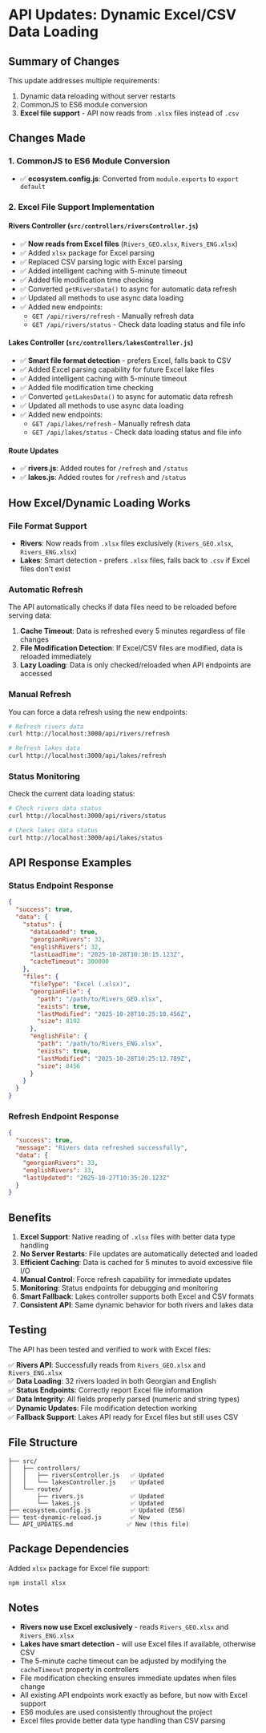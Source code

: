 # API Updates: Dynamic Excel/CSV Data Loading

## Summary of Changes

This update addresses multiple requirements:
1. Dynamic data reloading without server restarts
2. CommonJS to ES6 module conversion  
3. **Excel file support** - API now reads from `.xlsx` files instead of `.csv`

## Changes Made

### 1. CommonJS to ES6 Module Conversion

- ✅ **ecosystem.config.js**: Converted from `module.exports` to `export default`

### 2. Excel File Support Implementation

#### Rivers Controller (`src/controllers/riversController.js`) 
- ✅ **Now reads from Excel files** (`Rivers_GEO.xlsx`, `Rivers_ENG.xlsx`)
- ✅ Added `xlsx` package for Excel parsing
- ✅ Replaced CSV parsing logic with Excel parsing
- ✅ Added intelligent caching with 5-minute timeout
- ✅ Added file modification time checking
- ✅ Converted `getRiversData()` to async for automatic data refresh
- ✅ Updated all methods to use async data loading
- ✅ Added new endpoints:
  - `GET /api/rivers/refresh` - Manually refresh data
  - `GET /api/rivers/status` - Check data loading status and file info

#### Lakes Controller (`src/controllers/lakesController.js`)
- ✅ **Smart file format detection** - prefers Excel, falls back to CSV
- ✅ Added Excel parsing capability for future Excel lake files
- ✅ Added intelligent caching with 5-minute timeout  
- ✅ Added file modification time checking
- ✅ Converted `getLakesData()` to async for automatic data refresh
- ✅ Updated all methods to use async data loading
- ✅ Added new endpoints:
  - `GET /api/lakes/refresh` - Manually refresh data
  - `GET /api/lakes/status` - Check data loading status and file info

#### Route Updates
- ✅ **rivers.js**: Added routes for `/refresh` and `/status`
- ✅ **lakes.js**: Added routes for `/refresh` and `/status`

## How Excel/Dynamic Loading Works

### File Format Support
- **Rivers**: Now reads from `.xlsx` files exclusively (`Rivers_GEO.xlsx`, `Rivers_ENG.xlsx`)
- **Lakes**: Smart detection - prefers `.xlsx` files, falls back to `.csv` if Excel files don't exist

### Automatic Refresh
The API automatically checks if data files need to be reloaded before serving data:

1. **Cache Timeout**: Data is refreshed every 5 minutes regardless of file changes
2. **File Modification Detection**: If Excel/CSV files are modified, data is reloaded immediately  
3. **Lazy Loading**: Data is only checked/reloaded when API endpoints are accessed

### Manual Refresh
You can force a data refresh using the new endpoints:

```bash
# Refresh rivers data
curl http://localhost:3000/api/rivers/refresh

# Refresh lakes data  
curl http://localhost:3000/api/lakes/refresh
```

### Status Monitoring
Check the current data loading status:

```bash
# Check rivers data status
curl http://localhost:3000/api/rivers/status

# Check lakes data status
curl http://localhost:3000/api/lakes/status
```

## API Response Examples

### Status Endpoint Response
```json
{
  "success": true,
  "data": {
    "status": {
      "dataLoaded": true,
      "georgianRivers": 32,
      "englishRivers": 32,
      "lastLoadTime": "2025-10-28T10:30:15.123Z",
      "cacheTimeout": 300000
    },
    "files": {
      "fileType": "Excel (.xlsx)",
      "georgianFile": {
        "path": "/path/to/Rivers_GEO.xlsx",
        "exists": true,
        "lastModified": "2025-10-28T10:25:10.456Z",
        "size": 8192
      },
      "englishFile": {
        "path": "/path/to/Rivers_ENG.xlsx", 
        "exists": true,
        "lastModified": "2025-10-28T10:25:12.789Z",
        "size": 8456
      }
    }
  }
}
```

### Refresh Endpoint Response
```json
{
  "success": true,
  "message": "Rivers data refreshed successfully",
  "data": {
    "georgianRivers": 33,
    "englishRivers": 33,
    "lastUpdated": "2025-10-27T10:35:20.123Z"
  }
}
```

## Benefits

1. **Excel Support**: Native reading of `.xlsx` files with better data type handling
2. **No Server Restarts**: File updates are automatically detected and loaded
3. **Efficient Caching**: Data is cached for 5 minutes to avoid excessive file I/O
4. **Manual Control**: Force refresh capability for immediate updates
5. **Monitoring**: Status endpoints for debugging and monitoring  
6. **Smart Fallback**: Lakes controller supports both Excel and CSV formats
7. **Consistent API**: Same dynamic behavior for both rivers and lakes data

## Testing

The API has been tested and verified to work with Excel files:

✅ **Rivers API**: Successfully reads from `Rivers_GEO.xlsx` and `Rivers_ENG.xlsx`  
✅ **Data Loading**: 32 rivers loaded in both Georgian and English  
✅ **Status Endpoints**: Correctly report Excel file information  
✅ **Data Integrity**: All fields properly parsed (numeric and string types)  
✅ **Dynamic Updates**: File modification detection working  
✅ **Fallback Support**: Lakes API ready for Excel files but still uses CSV

## File Structure
```
├── src/
│   ├── controllers/
│   │   ├── riversController.js   ✅ Updated
│   │   └── lakesController.js    ✅ Updated
│   └── routes/
│       ├── rivers.js             ✅ Updated
│       └── lakes.js              ✅ Updated
├── ecosystem.config.js           ✅ Updated (ES6)
├── test-dynamic-reload.js        ✅ New
└── API_UPDATES.md               ✅ New (this file)
```

## Package Dependencies

Added `xlsx` package for Excel file support:
```bash
npm install xlsx
```

## Notes

- **Rivers now use Excel exclusively** - reads `Rivers_GEO.xlsx` and `Rivers_ENG.xlsx`
- **Lakes have smart detection** - will use Excel files if available, otherwise CSV
- The 5-minute cache timeout can be adjusted by modifying the `cacheTimeout` property in controllers
- File modification checking ensures immediate updates when files change
- All existing API endpoints work exactly as before, but now with Excel support
- ES6 modules are used consistently throughout the project
- Excel files provide better data type handling than CSV parsing
